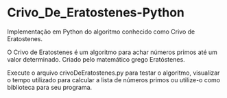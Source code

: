 # Crivo_De_Eratostenes-Python
 
Implementação em Python do algoritmo conhecido como Crivo de Eratostenes.

O Crivo de Eratostenes é um algoritmo para achar números primos até um valor determinado. Criado pelo matemático grego Eratóstenes.

Execute o arquivo crivoDeEratostenes.py para testar o algoritmo, visualizar o tempo utilizado para calcular a lista de números primos ou utilize-o como biblioteca para seu programa.
